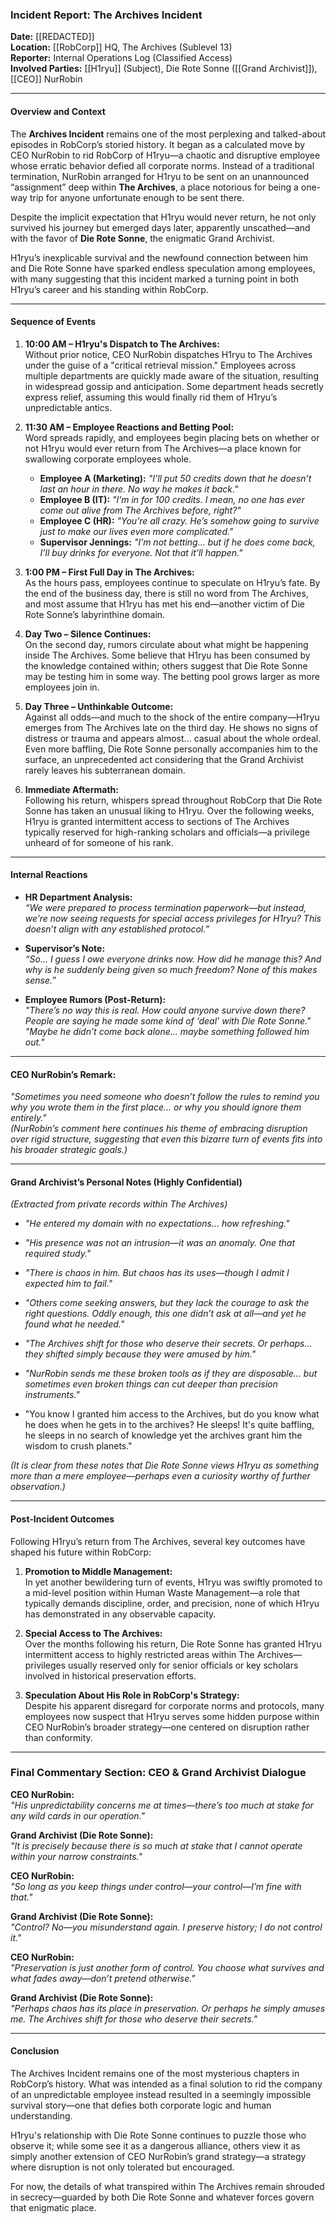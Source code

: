 ### **Incident Report: The Archives Incident**  
**Date:** [[REDACTED]]  
**Location:** [[RobCorp]] HQ, The Archives (Sublevel 13)  
**Reporter:** Internal Operations Log (Classified Access)  
**Involved Parties:** [[H1ryu]] (Subject), Die Rote Sonne ([[Grand Archivist]]), [[CEO]] NurRobin  

---

#### **Overview and Context**

The **Archives Incident** remains one of the most perplexing and talked-about episodes in RobCorp’s storied history. It began as a calculated move by CEO NurRobin to rid RobCorp of H1ryu—a chaotic and disruptive employee whose erratic behavior defied all corporate norms. Instead of a traditional termination, NurRobin arranged for H1ryu to be sent on an unannounced “assignment” deep within **The Archives**, a place notorious for being a one-way trip for anyone unfortunate enough to be sent there.

Despite the implicit expectation that H1ryu would never return, he not only survived his journey but emerged days later, apparently unscathed—and with the favor of **Die Rote Sonne**, the enigmatic Grand Archivist. 

H1ryu’s inexplicable survival and the newfound connection between him and Die Rote Sonne have sparked endless speculation among employees, with many suggesting that this incident marked a turning point in both H1ryu’s career and his standing within RobCorp.

---

#### **Sequence of Events**

1. **10:00 AM – H1ryu's Dispatch to The Archives:**  
   Without prior notice, CEO NurRobin dispatches H1ryu to The Archives under the guise of a "critical retrieval mission." Employees across multiple departments are quickly made aware of the situation, resulting in widespread gossip and anticipation. Some department heads secretly express relief, assuming this would finally rid them of H1ryu’s unpredictable antics.

2. **11:30 AM – Employee Reactions and Betting Pool:**  
   Word spreads rapidly, and employees begin placing bets on whether or not H1ryu would ever return from The Archives—a place known for swallowing corporate employees whole.  
   - **Employee A (Marketing):** *"I’ll put 50 credits down that he doesn’t last an hour in there. No way he makes it back."*  
   - **Employee B (IT):** *"I’m in for 100 credits. I mean, no one has ever come out alive from The Archives before, right?"*  
   - **Employee C (HR):** *"You’re all crazy. He’s somehow going to survive just to make our lives even more complicated."*  
   - **Supervisor Jennings:** *"I’m not betting… but if he does come back, I’ll buy drinks for everyone. Not that it’ll happen."*

3. **1:00 PM – First Full Day in The Archives:**  
   As the hours pass, employees continue to speculate on H1ryu’s fate. By the end of the business day, there is still no word from The Archives, and most assume that H1ryu has met his end—another victim of Die Rote Sonne’s labyrinthine domain.

4. **Day Two – Silence Continues:**  
   On the second day, rumors circulate about what might be happening inside The Archives. Some believe that H1ryu has been consumed by the knowledge contained within; others suggest that Die Rote Sonne may be testing him in some way. The betting pool grows larger as more employees join in.

5. **Day Three – Unthinkable Outcome:**   
   Against all odds—and much to the shock of the entire company—H1ryu emerges from The Archives late on the third day. He shows no signs of distress or trauma and appears almost… casual about the whole ordeal. Even more baffling, Die Rote Sonne personally accompanies him to the surface, an unprecedented act considering that the Grand Archivist rarely leaves his subterranean domain.

6. **Immediate Aftermath:**  
   Following his return, whispers spread throughout RobCorp that Die Rote Sonne has taken an unusual liking to H1ryu. Over the following weeks, H1ryu is granted intermittent access to sections of The Archives typically reserved for high-ranking scholars and officials—a privilege unheard of for someone of his rank.

---

#### **Internal Reactions**

- **HR Department Analysis:**  
  *“We were prepared to process termination paperwork—but instead, we’re now seeing requests for special access privileges for H1ryu? This doesn’t align with any established protocol.”*

- **Supervisor’s Note:**  
  *“So… I guess I owe everyone drinks now. How did he manage this? And why is he suddenly being given so much freedom? None of this makes sense.”*

- **Employee Rumors (Post-Return):**  
  *"There’s no way this is real. How could anyone survive down there? People are saying he made some kind of ‘deal’ with Die Rote Sonne."*  
  *"Maybe he didn’t come back alone… maybe something followed him out."*

---

#### **CEO NurRobin’s Remark:**  
*"Sometimes you need someone who doesn’t follow the rules to remind you why you wrote them in the first place... or why you should ignore them entirely."*  
*(NurRobin’s comment here continues his theme of embracing disruption over rigid structure, suggesting that even this bizarre turn of events fits into his broader strategic goals.)*

---

#### **Grand Archivist’s Personal Notes (Highly Confidential)**

*(Extracted from private records within The Archives)*

- *"He entered my domain with no expectations... how refreshing."*
  
- *"His presence was not an intrusion—it was an anomaly. One that required study."*

- *"There is chaos in him. But chaos has its uses—though I admit I expected him to fail."*

- *"Others come seeking answers, but they lack the courage to ask the right questions. Oddly enough, this one didn’t ask at all—and yet he found what he needed."*

- *"The Archives shift for those who deserve their secrets. Or perhaps… they shifted simply because they were amused by him."*

- *"NurRobin sends me these broken tools as if they are disposable... but sometimes even broken things can cut deeper than precision instruments."*

- "You know I granted him access to the Archives, but do you know what he does when he gets in to the archives? He sleeps! It's quite baffling, he sleeps in no search of knowledge yet the archives grant him the wisdom to crush planets."


*(It is clear from these notes that Die Rote Sonne views H1ryu as something more than a mere employee—perhaps even a curiosity worthy of further observation.)*

---

#### **Post-Incident Outcomes**

Following H1ryu’s return from The Archives, several key outcomes have shaped his future within RobCorp:

1. **Promotion to Middle Management:**  
   In yet another bewildering turn of events, H1ryu was swiftly promoted to a mid-level position within Human Waste Management—a role that typically demands discipline, order, and precision, none of which H1ryu has demonstrated in any observable capacity.

2. **Special Access to The Archives:**  
   Over the months following his return, Die Rote Sonne has granted H1ryu intermittent access to highly restricted areas within The Archives—privileges usually reserved only for senior officials or key scholars involved in historical preservation efforts.

3. **Speculation About His Role in RobCorp's Strategy:**  
   Despite his apparent disregard for corporate norms and protocols, many employees now suspect that H1ryu serves some hidden purpose within CEO NurRobin’s broader strategy—one centered on disruption rather than conformity.

---

### **Final Commentary Section: CEO & Grand Archivist Dialogue**

**CEO NurRobin:**  
*"His unpredictability concerns me at times—there’s too much at stake for any wild cards in our operation."*

**Grand Archivist (Die Rote Sonne):**  
*"It is precisely because there is so much at stake that I cannot operate within your narrow constraints."*

**CEO NurRobin:**  
*"So long as you keep things under control—your control—I’m fine with that."*

**Grand Archivist (Die Rote Sonne):**  
*"Control? No—you misunderstand again. I preserve history; I do not control it."*

**CEO NurRobin:**  
*"Preservation is just another form of control. You choose what survives and what fades away—don’t pretend otherwise."*

**Grand Archivist (Die Rote Sonne):**  
*"Perhaps chaos has its place in preservation. Or perhaps he simply amuses me. The Archives shift for those who deserve their secrets."*

---

#### **Conclusion**

The Archives Incident remains one of the most mysterious chapters in RobCorp’s history. What was intended as a final solution to rid the company of an unpredictable employee instead resulted in a seemingly impossible survival story—one that defies both corporate logic and human understanding.

H1ryu's relationship with Die Rote Sonne continues to puzzle those who observe it; while some see it as a dangerous alliance, others view it as simply another extension of CEO NurRobin’s grand strategy—a strategy where disruption is not only tolerated but encouraged.

For now, the details of what transpired within The Archives remain shrouded in secrecy—guarded by both Die Rote Sonne and whatever forces govern that enigmatic place.

